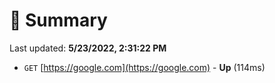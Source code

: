 # 📖 Summary
Last updated: **5/23/2022, 2:31:22 PM**

- `GET` [https://google.com](https://google.com) - **Up** (114ms)
